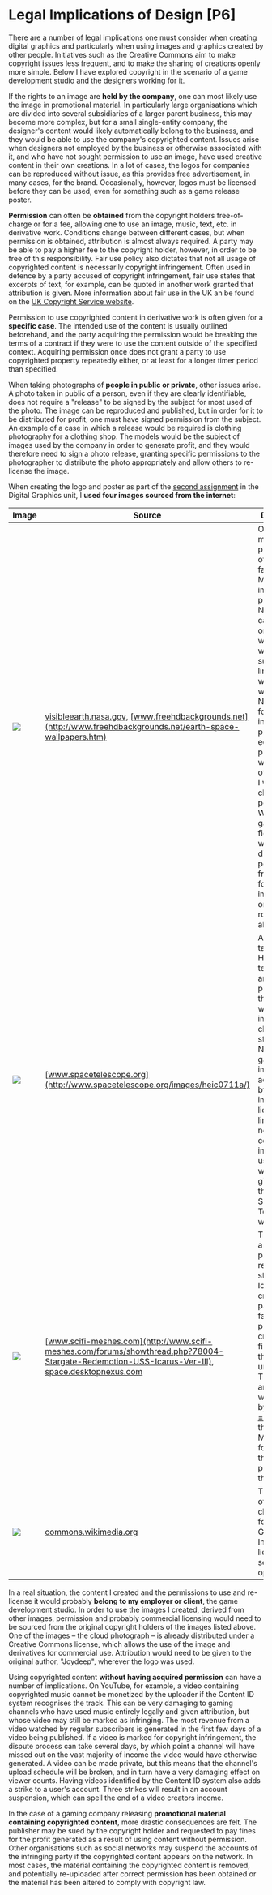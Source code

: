 # Legal Implications of Design [P6]

There are a number of legal implications one must consider when creating digital graphics and particularly when using images and graphics created by other people. Initiatives such as the Creative Commons aim to make copyright issues less frequent, and to make the sharing of creations openly more simple. Below I have explored copyright in the scenario of a game development studio and the designers working for it.

If the rights to an image are **held by the company**, one can most likely use the image in promotional material. In particularly large organisations which are divided into several subsidiaries of a larger parent business, this may become more complex, but for a small single-entity company, the designer's content would likely automatically belong to the business, and they would be able to use the company's copyrighted content. Issues arise when designers not employed by the business or otherwise associated with it, and who have not sought permission to use an image, have used creative content in their own creations. In a lot of cases, the logos for companies can be reproduced without issue, as this provides free advertisement, in many cases, for the brand. Occasionally, however, logos must be licensed before they can be used, even for something such as a game release poster.

**Permission** can often be **obtained** from the copyright holders free-of-charge or for a fee, allowing one to use an image, music, text, etc. in derivative work. Conditions change between different cases, but when permission is obtained, attribution is almost always required. A party may be able to pay a higher fee to the copyright holder, however, in order to be free of this responsibility. Fair use policy also dictates that not all usage of copyrighted content is necessarily copyright infringement. Often used in defence by a party accused of copyright infringement, fair use states that excerpts of text, for example, can be quoted in another work granted that attribution is given. More information about fair use in the UK an be found on the [UK Copyright Service website](http://www.copyrightservice.co.uk/copyright/p09_fair_use).

Permission to use copyrighted content in derivative work is often given for a **specific case**. The intended use of the content is usually outlined beforehand, and the party acquiring the permission would be breaking the terms of a contract if they were to use the content outside of the specified context. Acquiring permission once does not grant a party to use copyrighted property repeatedly either, or at least for a longer timer period than specified.

When taking photographs of **people in public or private**, other issues arise. A photo taken in public of a person, even if they are clearly identifiable, does not require a "release" to be signed by the subject for most used of the photo. The image can be reproduced and published, but in order for it to be distributed for profit, one must have signed permission from the subject. An example of a case in which a release would be required is clothing photography for a clothing shop. The models would be the subject of images used by the company in order to generate profit, and they would therefore need to sign a photo release, granting specific permissions to the photographer to distribute the photo appropriately and allow others to re-license the image.

When creating the logo and poster as part of the [second assignment](/btec/30.2) in the Digital Graphics unit, I **used four images sourced from the internet**:

Image | Source | Description | License
-|-|-|-|
<img src="/btec/img/30.3.1.jpg"> | [visibleearth.nasa.gov](http://visibleearth.nasa.gov/view.php?id=57723), [www.freehdbackgrounds.net](http://www.freehdbackgrounds.net/earth-space-wallpapers.htm) |  One of the most iconic photographs of Earth, the famed Blue Marble image is property of NASA's. It can be found on the NASA website, as well as other such as the linked wallpaper website. NASA allows for use of its intellectual property for educational purposes, as well as others, which I would classify the poster as. Were the game not fictional, I would seek direct permission from NASA for the image's use, or find a royalty free alternative. | NASA's Earth Observatory, education purposes
<img src="/btec/img/30.3.2.jpg"> | [www.spacetelescope.org](http://www.spacetelescope.org/images/heic0711a/) | An image taken by the Hubble telescope and published on the ESA website. The image shows clusters of stars in the NGC 4449 galaxy. The image is accompanied by the ESA's image license, linked in the next table cell. The image is used fairly with credit given to the the ESA and Space Telescope website. | Creative Commons-based license, described [here](http://www.spacetelescope.org/copyright/).
<img src="/btec/img/30.3.3.jpg"> | [www.scifi-meshes.com](http://www.scifi-meshes.com/forums/showthread.php?78004-Stargate-Redemotion-USS-Icarus-Ver-III), [space.desktopnexus.com](http://space.desktopnexus.com/wallpaper/1689517/) | The image is a work-in-progress render of the starship Icarus, created as part of a fan-driven project to create a shot film based in the Stargate universe. The model and render were created by user [-=sAs=-](http://www.scifi-meshes.com/forums/member.php?5280-sAs) on the Sci-Fi Meshes forum. The thread link is provided to the left. | Image used under fair use policy. Permission would be sought in a real commercial environment.
<img src="/btec/img/30.3.4.jpg"> | [commons.wikimedia.org](http://commons.wikimedia.org/wiki/File%3ACumulus_clouds_21072012_%281%29.jpg) | The image is of cumulus clouds, found using Google Images' license search option. | By Joydeep (Own work) [[CC BY-SA 3.0](http://creativecommons.org/licenses/by-sa/3.0)], [via Wikimedia Commons](http://commons.wikimedia.org/wiki/File%3ACumulus_clouds_21072012_%281%29.jpg).

In a real situation, the content I created and the permissions to use and re-license it would probably **belong to my employer or client**, the game development studio. In order to use the images I created, derived from other images, permission and probably commercial licensing would need to be sourced from the original copyright holders of the images listed above. One of the images &ndash; the cloud photograph &ndash; is already distributed under a Creative Commons license, which allows the use of the image and derivatives for commercial use. Attribution would need to be given to the original author, "Joydeep", wherever the logo was used.

Using copyrighted content **without having acquired permission** can have a number of implications. On YouTube, for example, a video containing copyrighted music cannot be monetized by the uploader if the Content ID system recognises the track. This can be very damaging to gaming channels who have used music entirely legally and given attribution, but whose video may still be marked as infringing. The most revenue from a video watched by regular subscribers is generated in the first few days of a video being published. If a video is marked for copyright infringement, the dispute process can take several days, by which point a channel will have missed out on the vast majority of income the video would have otherwise generated. A video can be made private, but this means that the channel's upload schedule will be broken, and in turn have a very damaging effect on viewer counts. Having videos identified by the Content ID system also adds a strike to a user's account. Three strikes will result in an account suspension, which can spell the end of a video creators income.

In the case of a gaming company releasing **promotional material containing copyrighted content**, more drastic consequences are felt. The publisher may be sued by the copyright holder and requested to pay fines for the profit generated as a result of using content without permission. Other organisations such as social networks may suspend the accounts of the infringing party if the copyrighted content appears on the network. In most cases, the material containing the copyrighted content is removed, and potentially re-uploaded after correct permission has been obtained or the material has been altered to comply with copyright law.

<!-- # The Evolution of Output: A Report [D1] -->
